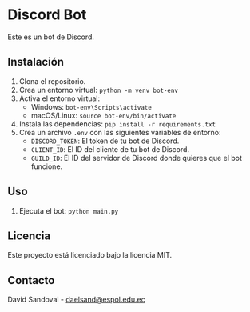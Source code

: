 # Discord Bot

Este es un bot de Discord.

## Instalación

1.  Clona el repositorio.
2.  Crea un entorno virtual: `python -m venv bot-env`
3.  Activa el entorno virtual:
    *   Windows: `bot-env\Scripts\activate`
    *   macOS/Linux: `source bot-env/bin/activate`
4.  Instala las dependencias: `pip install -r requirements.txt`
5.  Crea un archivo `.env` con las siguientes variables de entorno:
    *   `DISCORD_TOKEN`: El token de tu bot de Discord.
    *   `CLIENT_ID`: El ID del cliente de tu bot de Discord.
    *   `GUILD_ID`: El ID del servidor de Discord donde quieres que el bot funcione.

## Uso

1.  Ejecuta el bot: `python main.py`

## Licencia

Este proyecto está licenciado bajo la licencia MIT.

## Contacto

David Sandoval - daelsand@espol.edu.ec
